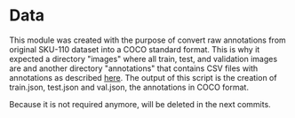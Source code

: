 # Data

This module was created with the purpose of convert raw annotations from original SKU-110 dataset into a COCO standard 
format. This is why it expected a directory "images" where all train, test, and validation images are and 
another directory "annotations" that contains CSV files with annotations as described [here](https://github.com/SebasGarcia08/sku110-dense-object-mmdetection/tree/develop/dataset/README.md).
The output of this script is the creation of train.json, test.json and val.json, the annotations in COCO format.

Because it is not required anymore, will be deleted in the next commits.